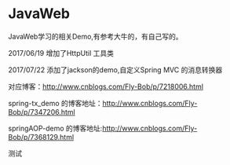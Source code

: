 # JavaWeb
JavaWeb学习的相关Demo,有参考大牛的，有自己写的。


2017/06/19
增加了HttpUtil 工具类

2017/07/22
添加了jackson的demo,自定义Spring MVC 的消息转换器

对应博客：http://www.cnblogs.com/Fly-Bob/p/7218006.html

spring-tx_demo 的博客地址：http://www.cnblogs.com/Fly-Bob/p/7347206.html

springAOP-demo 的博客地址:http://www.cnblogs.com/Fly-Bob/p/7368129.html

测试
